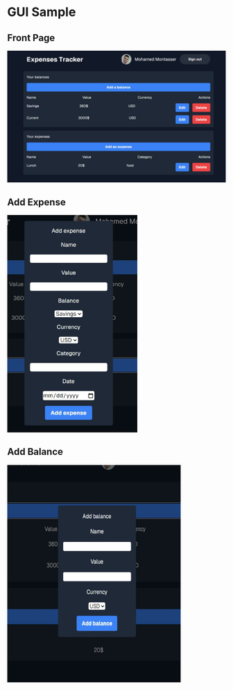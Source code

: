 # GUI Sample
## Front Page
![Front Page](./FrontPage.png)
## Add Expense
<img src="https://raw.githubusercontent.com/MohamedMontasser03/asu-eng-sw-expenses-tracker/main/Deliverables/GUI%20Sample/AddExpense.png" width="300" height="500"><br>
## Add Balance
<img src="https://raw.githubusercontent.com/MohamedMontasser03/asu-eng-sw-expenses-tracker/main/Deliverables/GUI%20Sample/AddBalance.png" width="400" height="500">

